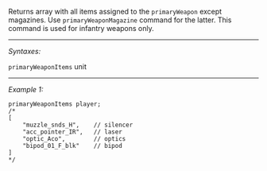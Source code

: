 Returns array with all items assigned to the `primaryWeapon` except magazines. Use `primaryWeaponMagazine` command for the latter. This command is used for infantry weapons only.


---
*Syntaxes:*

`primaryWeaponItems` unit

---
*Example 1:*

```sqf
primaryWeaponItems player;
/*
[
	"muzzle_snds_H",	// silencer
	"acc_pointer_IR",	// laser
	"optic_Aco",		// optics
	"bipod_01_F_blk"	// bipod
]
*/
```